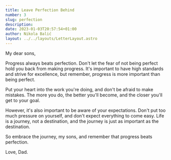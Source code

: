 ```yaml
---
title: Leave Perfection Behind
number: 3
slug: perfection
description:
date: 2023-01-03T20:57:54+01:00
author: Nikola Balić
layout: ../../layouts/LetterLayout.astro
---
```


My dear sons,

Progress always beats perfection. Don't let the fear of not being perfect hold you back from making progress. It's important to have high standards and strive for excellence, but remember, progress is more important than being perfect.

Put your heart into the work you're doing, and don't be afraid to make mistakes. The more you do, the better you'll become, and the closer you'll get to your goal.

However, it's also important to be aware of your expectations. Don't put too much pressure on yourself, and don't expect everything to come easy. Life is a journey, not a destination, and the journey is just as important as the destination.

So embrace the journey, my sons, and remember that progress beats perfection.

Love, Dad.

